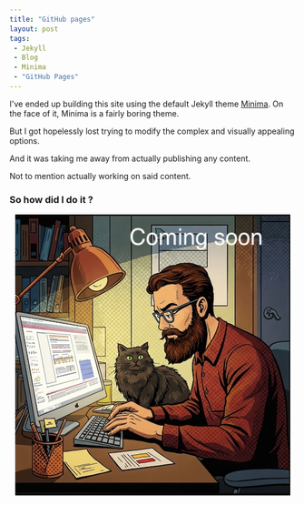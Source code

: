 ```yaml
---
title: "GitHub pages"
layout: post
tags:
 - Jekyll
 - Blog
 - Minima
 - "GitHub Pages"
---
```


I've ended up building this site using the default Jekyll theme [Minima](https://github.com/jekyll/minima).
On the face of it,  Minima is a fairly boring theme.

But I got hopelessly lost trying to modify the complex and visually appealing options.

And it was taking me away from actually publishing any content.

Not to mention actually working on said content.

### So how did I do it ?

<p style="text-align:center;">
	<img src="/assets/images/under_construction.jpg" alt="Man and cat at desk writing blog">
</p>

